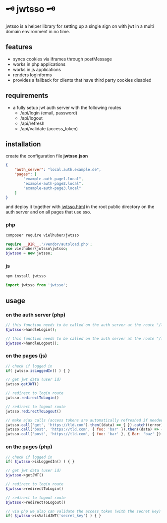 # 🗝️ jwtsso 🗝️

jwtsso is a helper library for setting up a single sign on with jwt in a multi domain environment in no time.

## features

- syncs cookies via iframes through postMessage
- works in php applications
- works in js applications
- renders loginforms
- provides a fallback for clients that have third party cookies disabled

## requirements

- a fully setup jwt auth server with the following routes
  - /api/login (email, password)
  - /api/logout
  - /api/refresh
  - /api/validate (access_token)

## installation

create the configuration file **jwtsso.json**

```json
{
    "auth_server": "local.auth.example.de",
    "pages": [
        "example-auth-page1.local",
        "example-auth-page2.local",
        "example-auth-page3.local"
    ]
}
```

 and deploy it together with [jwtsso.html](https://github.com/vielhuber/jwtsso/blob/master/jwtsso.html) in the root public directory on the auth server and on all pages that use sso.

### php
```bash
composer require vielhuber/jwtsso
```
```php
require __DIR__.'/vendor/autoload.php';
use vielhuber\jwtsso\jwtsso;
$jwtsso = new jwtsso;
```

### js
```bash
npm install jwtsso
```
```js
import jwtsso from 'jwtsso';
```

## usage

### on the auth server (php)
```php
// this function needs to be called on the auth server at the route "/login"; it renders a login form if needed and logs in on all pages
$jwtsso->handleLogin();

// this function needs to be called on the auth server at the route "/logout"; it logs out on all pages
$jwtsso->handleLogout();
```

### on the pages (js)
```js
// check if logged in
if( jwtsso.isLoggedIn() ) { }

// get jwt data (user id)
jwtsso.getJWT()

// redirect to login route
jwtsso.redirectToLogin()

// redirect to logout route
jwtsso.redirectToLogout()

// make ajax calls (access tokens are automatically refreshed if needed)
jwtsso.call('get', 'https://tld.com').then((data) => { }).catch((error) => { })
jwtsso.call('post', 'https://tld.com', { foo: 'bar' }).then((data) => { }).catch((error) => { })
jwtsso.call('post', 'https://tld.com', { foo: 'bar' }, { Bar: 'baz' }).then((data) => { }).catch((error) => { })
```

### on the pages (php)
```php
// check if logged in
if( $jwtsso->isLoggedIn() ) { }

// get jwt data (user id)
$jwtsso->getJWT()

// redirect to login route
$jwtsso->redirectToLogin()

// redirect to logout route
$jwtsso->redirectToLogout()

// via php we also can validate the access token (with the secret key)
if( $jwtsso->isValidJWT('secret_key') ) { }
```